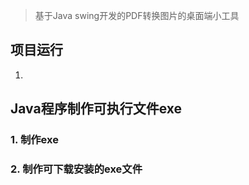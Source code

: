 > 基于Java swing开发的PDF转换图片的桌面端小工具



## 项目运行

1. 





## Java程序制作可执行文件exe

### 1. 制作exe



### 2. 制作可下载安装的exe文件

